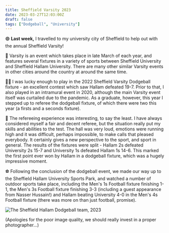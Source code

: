 ```yaml
---
title: Sheffield Varsity 2023
date: 2023-03-27T12:03:00Z
draft: false
tags: ["Dodgeball", "University"]
---
```


🟣 **Last week,** I travelled to my university city of Sheffield to help out with the annual Sheffield Varsity!

🤾 Varsity is an event which takes place in late March of each year, and features several fixtures in a variety of sports between Sheffield University and Sheffield Hallam University. There are many other similar Varsity events in other cities around the country at around the same time.

🧑‍🦯 I was lucky enough to play in the 2022 Sheffield Varsity Dodgeball fixture - an excellent contest which saw Hallam defeated 19-7. Prior to that, I also played in an intramural event in 2020, although the main Varsity event itself was curtailed due to the pandemic. As a graduate, however, this year I stepped up to referee the dodgeball fixture, of which there were two this year (a firsts and a seconds fixture). 

🙌 The refereeing experience was interesting, to say the least. I have always considered myself a fair and decent referee, but the situation really put my skills and abilities to the test. The hall was very loud, emotions were running high and it was difficult, perhaps impossible, to make calls that pleased everybody. It certainly gives a new perspective to the sport, and sport in general. The results of the fixtures were split - Hallam 2s defeated University 2s 15-7 and University 1s defeated Hallam 1s 14-6. This marked the first point ever won by Hallam in a dodgeball fixture, which was a hugely impressive moment. 

⚽ Following the conclusion of the dodgeball event, we made our way up to the Sheffield Hallam University Sports Park, and watched a number of outdoor sports take place, including the Men's 1s Football fixture finishing 1-1, the Men's 3s Football fixture finishing 3-3 (including a guest appearance from Nasser Hussain!) and Hallam beating University 4-0 in the Men's 4s Football fixture (there was more on than just football, promise).

![The Sheffield Hallam Dodgeball team, 2023](/images/varsity.JPG "The Sheffield Hallam Dodgeball team, 2023")

(Apologies for the poor image quality, we should really invest in a proper photographer...)